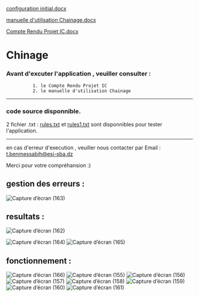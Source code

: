 [configuration initial.docx](https://github.com/toufik7/Chinage/files/6371980/configuration.initial.-.Copie.docx)

[manuelle d'utilisation Chainage.docx](https://github.com/toufik7/Chinage/files/6371981/manuelle.d.utilisation.Chainage.-.Copie.docx)

[Compte Rendu Projet IC.docx](https://github.com/toufik7/Chinage/files/6371982/Compte.Rendu.Projet.IC.-.Copie.docx)


# Chinage

### Avant d'excuter l'application , veuiller consulter :
              1. le Compte Rendu Projet IC   
              2. le manuelle d'utilisation Chainage
--------------------------------------------------------------------------------------------------------
### code source disponnible.
2 fichier .txt : 
[rules.txt](https://github.com/toufik7/Chinage/files/6371969/rules.txt) et 
[rules1.txt](https://github.com/toufik7/Chinage/files/6371970/rules1.txt)
sont disponnibles pour tester l'application.

--------------------------------------------------------------------------------------------------------
en cas d'erreur d'execution , veuiller nous contacter par Email :
                            t.benmessabih@esi-sba.dz
                            

Merci pour votre compréhansion :)

## gestion des erreurs :
![Capture d’écran (163)](https://user-images.githubusercontent.com/52804863/115994648-ce20c700-a5cf-11eb-9d35-4d5a900dbefc.png)

## resultats :
![Capture d’écran (162)](https://user-images.githubusercontent.com/52804863/115994647-cd883080-a5cf-11eb-8fca-5f9d67e6a429.png)

![Capture d’écran (164)](https://user-images.githubusercontent.com/52804863/115994650-ce20c700-a5cf-11eb-9bf9-bf43509a24ac.png)
![Capture d’écran (165)](https://user-images.githubusercontent.com/52804863/115994652-ceb95d80-a5cf-11eb-825e-d0acd8553f14.png)

## fonctionnement :

![Capture d’écran (166)](https://user-images.githubusercontent.com/52804863/115994653-cf51f400-a5cf-11eb-80e3-70f727d3019c.png)
![Capture d’écran (155)](https://user-images.githubusercontent.com/52804863/115994654-cf51f400-a5cf-11eb-8ee3-18a60f8c9a92.png)
![Capture d’écran (156)](https://user-images.githubusercontent.com/52804863/115994656-cfea8a80-a5cf-11eb-88c1-d6e283ac3784.png)
![Capture d’écran (157)](https://user-images.githubusercontent.com/52804863/115994657-cfea8a80-a5cf-11eb-9d78-65a5aac3341e.png)
![Capture d’écran (158)](https://user-images.githubusercontent.com/52804863/115994659-d0832100-a5cf-11eb-939d-2d19b4245f46.png)
![Capture d’écran (159)](https://user-images.githubusercontent.com/52804863/115994660-d0832100-a5cf-11eb-80fd-4c37328d4240.png)
![Capture d’écran (160)](https://user-images.githubusercontent.com/52804863/115994662-d11bb780-a5cf-11eb-81ff-cabc88d9e449.png)
![Capture d’écran (161)](https://user-images.githubusercontent.com/52804863/115994663-d11bb780-a5cf-11eb-8caf-c0fe059613ea.png)

